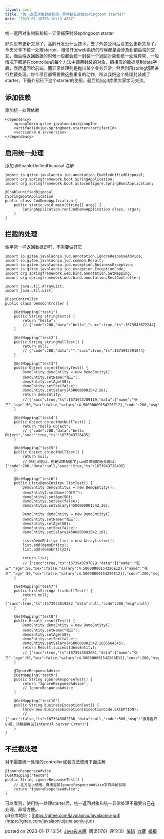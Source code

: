 ```yaml
---
layout: post
title: "统一返回对象封装和统一异常捕获封装springboot starter"
date: "2023-01-18T03:18:13.456Z"
---
```

统一返回对象封装和统一异常捕获封装springboot starter

好久没有更新文章了，高龄开发没什么技术，去了外包公司后没怎么更新文章了。今天分享下统一处理starter，相信开发web系统的时候都是会涉及到前后端的交互，而后端返回数据的时候一般都会统一封装一个返回对象和统一处理异常，一般情况下都是在controller的每个方法中调用封装的对象，把相应的数据塞到data字段，然后返回给前端。而异常处理则是抛出某个业务异常，然后利用spring切面进行拦截处理。每个项目都需要做这些重复的动作，所以我把这个处理封装成了starter，下面介绍已下这个starter的使用，最后给出git库供大家学习交流。

添加依赖
----

添加统一处理依赖

    <dependency>  
        <groupId>io.gitee.javalaoniu</groupId>  
        <artifactId>jud-springboot-starter</artifactId>  
        <version>0.0.1</version>  
    </dependency>
    

启用统一处理
------

添加 @EnableUnifiedDisposal 注解

    import io.gitee.javalaoniu.jud.annotation.EnableUnifiedDisposal;  
    import org.springframework.boot.SpringApplication;  
    import org.springframework.boot.autoconfigure.SpringBootApplication;  
      
    @EnableUnifiedDisposal  
    @SpringBootApplication  
    public class JudDemoApplication {  
        public static void main(String[] args) {  
            SpringApplication.run(JudDemoApplication.class, args);  
        }  
    }
    

拦截的处理
-----

像平常一样返回数据即可，不需要做其它

    import io.gitee.javalaoniu.jud.annotation.IgnoreResponseAdvice;  
    import io.gitee.javalaoniu.jud.common.Result;  
    import io.gitee.javalaoniu.jud.exception.BusinessException;  
    import io.gitee.javalaoniu.jud.exception.ExceptionCode;  
    import org.springframework.web.bind.annotation.GetMapping;  
    import org.springframework.web.bind.annotation.RestController;  
      
    import java.util.ArrayList;  
    import java.util.List;  
      
    @RestController  
    public class DemoController {  
      
        @GetMapping("test1")  
        public String stringTest() {  
            return "hello";  
            // {"code":200,"data":"hello","succ":true,"ts":1673943672244}
        }  
      
        @GetMapping("test2")  
        public String stringNullTest() {  
            return null;  
            // {"code":200,"data":"","succ":true,"ts":1673943691844}
        }  
      
        @GetMapping("test3")  
        public Object objectEntityTest() {  
            DemoEntity demoEntity = new DemoEntity();  
            demoEntity.setName("张三");  
            demoEntity.setAge(50);  
            demoEntity.setSex(false);  
            demoEntity.setSalary(4500000001542.26);  
            return demoEntity;  
            // {"succ":true,"ts":1673943709119,"data":{"name":"张三","age":50,"sex":false,"salary":4.50000000154226E12},"code":200,"msg":null}
        }  
      
        @GetMapping("test4")  
        public Object objectNotNullTest() {  
            return "hello Object";  
            // {"code":200,"data":"hello Object","succ":true,"ts":1673943726435}
        }  
      
        @GetMapping("test5")  
        public Object objectNullTest() {  
            return null;  
            // 啥也没返回，但是如果配置了json转换器的话会返回：{"code":200,"data":null,"succ":true,"ts":1673943726435}
        }  
      
        @GetMapping("test6")  
        public List<DemoEntity> listTest() {  
            DemoEntity demoEntity2 = new DemoEntity();  
            demoEntity2.setName("张三");  
            demoEntity2.setAge(50);  
            demoEntity2.setSex(false);  
            demoEntity2.setSalary(4500000001542.26);  
      
            DemoEntity demoEntity = new DemoEntity();  
            demoEntity.setName("张三");  
            demoEntity.setAge(50);  
            demoEntity.setSex(false);  
            demoEntity.setSalary(4500000001542.26);  
      
            List<DemoEntity> list = new ArrayList<>();  
            list.add(demoEntity);  
            list.add(demoEntity2);  
      
            return list;  
            // {"succ":true,"ts":1673943797079,"data":[{"name":"张三","age":50,"sex":false,"salary":4.50000000154226E12},{"name":"张三","age":50,"sex":false,"salary":4.50000000154226E12}],"code":200,"msg":null}
        }  
      
        @GetMapping("test7")  
        public List<String> listNullTest() {  
            return null;  
            // {"succ":true,"ts":1673943819382,"data":null,"code":200,"msg":null}
        }  
      
        @GetMapping("test8")  
        public Result resultTest() {  
            DemoEntity demoEntity = new DemoEntity();  
            demoEntity.setName("张三");  
            demoEntity.setAge(50);  
            demoEntity.setSex(false);  
            demoEntity.setSalary(4500000001542.2656564545);  
            return Result.success(demoEntity);  
            // {"succ":true,"ts":1673943832081,"data":{"name":"张三","age":50,"sex":false,"salary":4.500000001542266E12},"code":200,"msg":null}
        }  
      
        @IgnoreResponseAdvice  
        @GetMapping("test9")  
        public String ignoreResponseTest() {  
            return "IgnoreResponseAdvice";  
            // IgnoreResponseAdvice
        }  
      
        @GetMapping("test10")  
        public String businessExceptionTest() {  
            throw new BusinessException(ExceptionCode.EXCEPTION);  
            // {"succ":false,"ts":1673943862588,"data":null,"code":500,"msg":"服务器开小差，请稍后再试(Internal Server Error)"}
        }  
    }
    

不拦截处理
-----

对不需要统一处理的controller或者方法使用下面注解

    @IgnoreResponseAdvice  
    @GetMapping("test9")  
    public String ignoreResponseTest() {  
    	// 在方法上使用，直接返回IgnoreResponseAdvice字符串给前端
        return "IgnoreResponseAdvice";  
    }
    

可以看到，使用统一处理starter后，统一返回对象和统一异常处理不需要自己在处理，非常方便。  
git仓库地址：[https://gitee.com/javalaoniu/javalaoniu-jud](https://gitee.com/javalaoniu/javalaoniu-jud)

posted on 2023-01-17 16:54  [Java夜未眠](https://www.cnblogs.com/liangxianning/)  阅读(178)  评论(0)  [编辑](https://i.cnblogs.com/EditPosts.aspx?postid=17058195)  [收藏](javascript:void(0))  [举报](javascript:void(0))